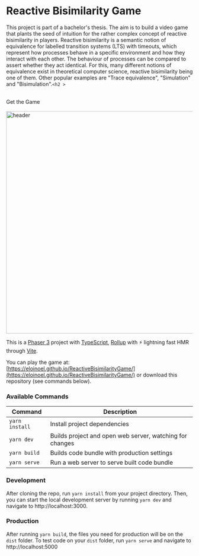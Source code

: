 <h1> Reactive Bisimilarity Game </h1>

This project is part of a bachelor's thesis. The aim is to build a video game that plants the seed of intuition for the rather complex concept of reactive bisimilarity in players. Reactive bisimilarity is a semantic notion of equivalence for labelled transition systems (LTS) with timeouts, which represent how processes behave in a specific environment and how they interact with each other. The behaviour of processes can be compared to assert whether they act identical. For this, many different notions of equivalence exist in theoretical computer science, reactive bisimilarity being one of them. Other popular examples are "Trace equivalence", "Simulation" and "Bisimulation".`<h2 >`

<br>
  Get the Game
  <br>
  <br>
  <a href="https://github.com/geocine/phaser3-rollup-typescript#readme"><img src="https://i.imgur.com/6lcIxDs.png" alt="header" width="600"/></a>

</h2>

This is a [Phaser 3](https://github.com/photonstorm/phaser) project with [TypeScript](https://www.typescriptlang.org/), [Rollup](https://rollupjs.org) with ⚡️ lightning fast HMR through [Vite](https://vitejs.dev/).

You can play the game at: [https://eloinoel.github.io/ReactiveBisimilarityGame/](https://eloinoel.github.io/ReactiveBisimilarityGame/) or download this repository (see commands below).

### Available Commands

| Command          | Description                                              |
| ---------------- | -------------------------------------------------------- |
| `yarn install` | Install project dependencies                             |
| `yarn dev`     | Builds project and open web server, watching for changes |
| `yarn build`   | Builds code bundle with production settings              |
| `yarn serve`   | Run a web server to serve built code bundle              |

### Development

After cloning the repo, run `yarn install` from your project directory. Then, you can start the local development
server by running `yarn dev` and navigate to http://localhost:3000.

### Production

After running `yarn build`, the files you need for production will be on the `dist` folder. To test code on your `dist` folder, run `yarn serve` and navigate to http://localhost:5000


